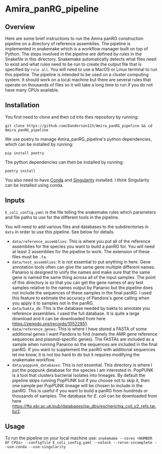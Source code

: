 # Amira_panRG_pipeline

## Overview

Here are some brief instructions to run the Amira panRG construction pipeline on a directory of reference assemblies. The pipeline is implemented in snakemake which is a workflow manager built on top of Python. The steps involved in the pipeline are defined by rules in the Snakefile in this directory. Snakemake automatically detects what files need to exist and what rules need to be run to create the output file that is specified by `rule all`. You will need to use a MacOS or Linux terminal to run this pipeline. The pipeline is intended to be used on a cluster computing system. It should work on a local machine but there are several rules that operate on thousands of files so it will take a long time to run if you do not have many CPUs available.

## Installation

You first need to clone and then cd into thes repository by running:
```
git clone https://github.com/Danderson123/Amira_panRG_pipeline && cd Amira_panRG_pipeline
```
We use poetry to manage Amira_panRG_pipeline's python dependencies, which can be installed by running:
```
pip install poetry
```
The python dependencies can then be installed by running:
```
poetry install
```
You also need to have [Conda](https://docs.anaconda.com/miniconda/miniconda-install/) and [Singularity](https://docs.sylabs.io/guides/3.5/user-guide/quick_start.html#quick-installation-steps) installed. I think Singularity can be installed using conda.

## Inputs

`E_coli_config.yaml` is the file telling the snakemake rules which parameters and file paths to use for the different tools in the pipeline.

You will need to add various files and databases to the subdirectories in `data` in order to use this pipeline. See below for details.
* `data/reference_assemblies`: This is where you put all of the reference assemblies for the species you want to build a panRG for. You will need at least 2 assemblies for the pipeline to work. The extension of these files must be `.fa`.
* `data/test_assemblies`: It is not essential to put anything in here. Gene annotation tools often can give the same gene multiple different names. Panaroo is designed to unify the names and make sure that the same gene is named the same thing across all of the input samples. The point of this directory is so that you can get the gene names of any test samples relative to the names output by Panaroo but the pipeline does not include the sequences of these samples in the final panRG. I used this feature to estimate the accuracy of Pandora's gene calling when you apply it to samples not in the panRG.
* `data/bakta_db`: This is the database needed by bakta to annotate you reference assemblies. I used the full database. It is quite a large download and it can be downloaded from here https://zenodo.org/records/10522951.
* `data/reference_genes`: This is where I have stored a FASTA of some additional genes I want Pandora to find (namely the AMR gene reference sequences and plasmid-specific genes). The FASTAs are included as a sample when running Panaroo so the sequences are included in the final panRG. If you want to supplement the panRG with additional sequences let me know, it is not too hard to do but it requires modifying the snakemake workflow.
* `data/poppunk_databases`: This is not essential. This directory is where I put the poppunk database for the species I am interested in. PopPUNK is a tool that clusters bacterial isolates into lineages. By default the pipeline skips running PopPUNK but if you choose not to skip it, then one sample per PopPUNK lineage will be chosen to include in the panRG. This is useful if you want to build a panRG from hundreds or thousands of samples. The database for *E. coli* can be downloaded from here https://ftp.ebi.ac.uk/pub/databases/pp_dbs/escherichia_coli_v2_refs.tar.bz2.

## Usage

To run the pipeline on your local machine use:
`snakemake --cores <NUMBER OF CPUs> --configfile E_coli_config.yaml --nolock --rerun-incomplete --use-conda --use-singularity`
